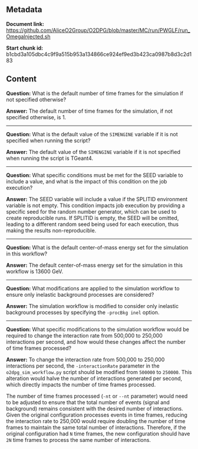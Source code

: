 ## Metadata

**Document link:** https://github.com/AliceO2Group/O2DPG/blob/master/MC/run/PWGLF/run_OmegaInjected.sh

**Start chunk id:** b1cbd3a105dbc4c9f9a515b953a134866ce924ef9ed3b423ca0987b8d3c2d183

## Content

**Question:** What is the default number of time frames for the simulation if not specified otherwise?

**Answer:** The default number of time frames for the simulation, if not specified otherwise, is 1.

---

**Question:** What is the default value of the `SIMENGINE` variable if it is not specified when running the script?

**Answer:** The default value of the `SIMENGINE` variable if it is not specified when running the script is TGeant4.

---

**Question:** What specific conditions must be met for the SEED variable to include a value, and what is the impact of this condition on the job execution?

**Answer:** The SEED variable will include a value if the SPLITID environment variable is not empty. This condition impacts job execution by providing a specific seed for the random number generator, which can be used to create reproducible runs. If SPLITID is empty, the SEED will be omitted, leading to a different random seed being used for each execution, thus making the results non-reproducible.

---

**Question:** What is the default center-of-mass energy set for the simulation in this workflow?

**Answer:** The default center-of-mass energy set for the simulation in this workflow is 13600 GeV.

---

**Question:** What modifications are applied to the simulation workflow to ensure only inelastic background processes are considered?

**Answer:** The simulation workflow is modified to consider only inelastic background processes by specifying the `-procBkg inel` option.

---

**Question:** What specific modifications to the simulation workflow would be required to change the interaction rate from 500,000 to 250,000 interactions per second, and how would these changes affect the number of time frames processed?

**Answer:** To change the interaction rate from 500,000 to 250,000 interactions per second, the `-interactionRate` parameter in the `o2dpg_sim_workflow.py` script should be modified from `500000` to `250000`. This alteration would halve the number of interactions generated per second, which directly impacts the number of time frames processed.

The number of time frames processed (`-nt` or `--nt` parameter) would need to be adjusted to ensure that the total number of events (signal and background) remains consistent with the desired number of interactions. Given the original configuration processes events in time frames, reducing the interaction rate to 250,000 would require doubling the number of time frames to maintain the same total number of interactions. Therefore, if the original configuration had `N` time frames, the new configuration should have `2N` time frames to process the same number of interactions.